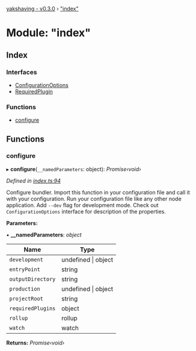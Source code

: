 [yakshaving - v0.3.0](../README.md) › ["index"](_index_.md)

# Module: "index"

## Index

### Interfaces

* [ConfigurationOptions](../interfaces/_index_.configurationoptions.md)
* [RequiredPlugin](../interfaces/_index_.requiredplugin.md)

### Functions

* [configure](_index_.md#configure)

## Functions

###  configure

▸ **configure**(`__namedParameters`: object): *Promise‹void›*

*Defined in [index.ts:94](https://github.com/vegeta897/d-zone/blob/afa9e61/packages/webapp-yakshaving/source/index.ts#L94)*

Configure bundler. Import this function in your configuration file
and call it with your configuration. Run your configuration file
like any other node application. Add `--dev` flag for development mode.
Check out `ConfigurationOptions` interface for description of the properties.

**Parameters:**

▪ **__namedParameters**: *object*

Name | Type |
------ | ------ |
`development` | undefined &#124; object |
`entryPoint` | string |
`outputDirectory` | string |
`production` | undefined &#124; object |
`projectRoot` | string |
`requiredPlugins` | object |
`rollup` | rollup |
`watch` | watch |

**Returns:** *Promise‹void›*
